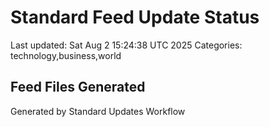 # Standard Feed Update Status
Last updated: Sat Aug  2 15:24:38 UTC 2025
Categories: technology,business,world

## Feed Files Generated

Generated by Standard Updates Workflow
